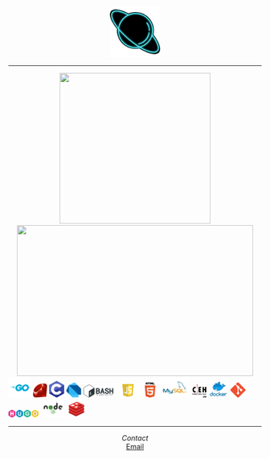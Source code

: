 <div align="center">
  <img src="image.gif" width="100" height="100">
  </div>
  <hr/>
  <div align="center">
  <img src="https://github-readme-stats.vercel.app/api/top-langs?username=polarspetroll&layout=compact&theme=radical" width="300" height="300">
  <img src="https://github-readme-stats.vercel.app/api/?username=polarspetroll&hide=issues&theme=merko" width="470" height="300">
  </div>
  
  
  <span>
<img src="go.png" width="45" title="Golang"/>
<img src="ruby.png" width="28" title="Ruby"/>
<img src="c.png" width="30" title="C"/>
<img src="dart.png" width="30" title="Dart"/>
<img src="bash.png" width="60" title="Bash"/>
<img src="js.png" width="50" title="Javascript"/>
<img src="html.png" width="30" title="HTML"/>
<img src="mysql.png" width="60" title="Mysql"/>
<img src="ceh.png" width="30" title="CEH"/>
<img src="docker.png" width="40" title="Docker"/>
<img src="git.png" width="30" title="Git"/>
<img src="hugo.png" width="60" title="Hugo"/>
<img src="node.png" width="50" title="Nodejs"/>
<img src="redis.png" width="35" title="Redis"/>
</span>

---


<div align="center"><i>Contact</i></div>
<div align="center"><a href="mailto:polarspetroll@protonmail.com">Email</a></div>


